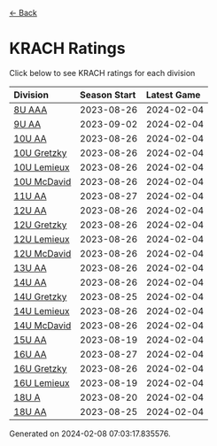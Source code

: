 [<- Back](../readme.md)
# KRACH Ratings
Click below to see KRACH ratings for each division

| Division | Season Start | Latest Game |
| :-- | :-- | :-- |
| [8U AAA](8U-AAA-ratings.md) | 2023-08-26 | 2024-02-04 |
| [9U AA](9U-AA-ratings.md) | 2023-09-02 | 2024-02-04 |
| [10U AA](10U-AA-ratings.md) | 2023-08-26 | 2024-02-04 |
| [10U Gretzky](10U-Gretzky-ratings.md) | 2023-08-26 | 2024-02-04 |
| [10U Lemieux](10U-Lemieux-ratings.md) | 2023-08-26 | 2024-02-04 |
| [10U McDavid](10U-McDavid-ratings.md) | 2023-08-26 | 2024-02-04 |
| [11U AA](11U-AA-ratings.md) | 2023-08-27 | 2024-02-04 |
| [12U AA](12U-AA-ratings.md) | 2023-08-26 | 2024-02-04 |
| [12U Gretzky](12U-Gretzky-ratings.md) | 2023-08-26 | 2024-02-04 |
| [12U Lemieux](12U-Lemieux-ratings.md) | 2023-08-26 | 2024-02-04 |
| [12U McDavid](12U-McDavid-ratings.md) | 2023-08-26 | 2024-02-04 |
| [13U AA](13U-AA-ratings.md) | 2023-08-26 | 2024-02-04 |
| [14U AA](14U-AA-ratings.md) | 2023-08-26 | 2024-02-04 |
| [14U Gretzky](14U-Gretzky-ratings.md) | 2023-08-25 | 2024-02-04 |
| [14U Lemieux](14U-Lemieux-ratings.md) | 2023-08-26 | 2024-02-04 |
| [14U McDavid](14U-McDavid-ratings.md) | 2023-08-26 | 2024-02-04 |
| [15U AA](15U-AA-ratings.md) | 2023-08-19 | 2024-02-04 |
| [16U AA](16U-AA-ratings.md) | 2023-08-27 | 2024-02-04 |
| [16U Gretzky](16U-Gretzky-ratings.md) | 2023-08-26 | 2024-02-04 |
| [16U Lemieux](16U-Lemieux-ratings.md) | 2023-08-19 | 2024-02-04 |
| [18U A](18U-A-ratings.md) | 2023-08-20 | 2024-02-04 |
| [18U AA](18U-AA-ratings.md) | 2023-08-25 | 2024-02-04 |

Generated on 2024-02-08 07:03:17.835576.
